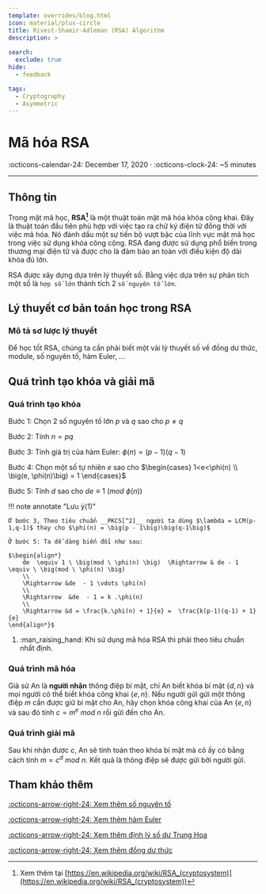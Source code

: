 ```yaml
---
template: overrides/blog.html
icon: material/plus-circle
title: Rivest-Shamir-Adleman (RSA) Algorithm
description: >
  
search:
  exclude: true
hide:
  - feedback

tags:
  - Cryptography 
  - Asymmetric
---
```


# __Mã hóa RSA__

<span>
:octicons-calendar-24: December 17, 2020 ·
:octicons-clock-24: ~5 minutes

</span>

---

## __Thông tin__

Trong mật mã học, __RSA[^1]__ là một thuật toán mật mã hóa khóa công khai. Đây là thuật toán đầu tiên phù hợp với việc tạo ra chữ ký điện tử đồng thời với việc mã hóa. Nó đánh dấu một sự tiến bộ vượt bậc của lĩnh vực mật mã học trong việc sử dụng khóa công cộng. RSA đang được sử dụng phổ biến trong thương mại điện tử và được cho là đảm bảo an toàn với điều kiện độ dài khóa đủ lớn.

RSA được xây dựng dựa trên lý thuyết số. Bằng việc dựa trên sự phân tích một số là `hợp số lớn` thành tích 2 `số nguyên tố lớn`.

## **Lý thuyết cơ bản toán học trong RSA**

### **Mô tả sơ lược lý thuyết**

Để học tốt RSA, chúng ta cần phải biết một vài lý thuyết số về đồng dư thức, module, số nguyên tố, hàm Euler, ...

## **Quá trình tạo khóa và giải mã**
### **Quá trình tạo khóa**

Bước 1: Chọn 2 số nguyên tố lớn $p$ và $q$ sao cho $p \ne q$

Bước 2: Tính $n=pq$

Bước 3: Tính giá trị của hàm Euler:  $\phi(n) = \big(p - 1\big)\big(q-1\big)$

Bước 4: Chọn một số tự nhiên $e$ sao cho  $\begin{cases}   1<e<\phi(n) \\   \big(e, \phi(n)\big) = 1 \end{cases}$

Bước 5: Tính $d$ sao cho $de \equiv 1 \ \big(mod \ \phi(n) \big)$ 


<div class="result" markdown>

!!! note annotate "Lưu ý(1)"

    Ở bước 3, Theo tiêu chuẩn __PKCS[^2]__ người ta dùng $\lambda = LCM(p-1,q-1)$ thay cho $\phi(n) = \big(p - 1\big)\big(q-1\big)$

    Ở bước 5: Ta dễ dàng biến đổi như sau:

    $\begin{align*} 
        de  \equiv 1 \ \big(mod \ \phi(n) \big)  \Rightarrow & de - 1 \equiv \ \big(mod \ \phi(n) \big) 
        \\
        \Rightarrow &de  - 1 \vdots \phi(n) 
        \\ 
        \Rightarrow  &de  - 1 = k .\phi(n) 
        \\
        \Rightarrow &d = \frac{k.\phi(n) + 1}{e} =  \frac{k(p-1)(q-1) + 1}{e}
    \end{align*}$

1.  :man_raising_hand: Khi sử dụng mã hóa RSA thì phải theo tiêu chuẩn nhất định.

</div>

  [admonitions]: admonitions.md
  [inline blocks]: admonitions.md#inline-blocks

###  **Quá trình mã hóa**

Giả sử An là __người nhận__ thông điệp bí mật, chỉ An biết khóa bí mật $\big\{d, n\big\}$ và mọi người có thể biết khóa công khai $\big\{e, n\big\}$. Nếu người gửi gửi một thông điệp $m$ cần được giữ bí mật cho An, hãy chọn khóa công khai của An $\big\{e, n\big\}$ và sau đó tính $c = m^e \ mod \ n$ rồi gửi  đến cho An.

### **Quá trình giải mã**

Sau khi nhận được $c$, An sẽ tính toán theo khóa bí mật mà cô ấy có bằng cách tính $m = c^d \ mod \ n$.
Kết quả là thông điệp sẽ được gửi bởi người gửi. 

## __Tham khảo thêm__

[:octicons-arrow-right-24: Xem thêm số nguyên tố][Số nguyên tố]

[:octicons-arrow-right-24: Xem thêm hàm Euler][Hàm Euler]

[:octicons-arrow-right-24: Xem thêm định lý số dư Trung Hoa][Định lý số dư Trung Hoa]

[:octicons-arrow-right-24: Xem thêm đồng dư thức][Đồng dư thức]

  [Số nguyên tố]: https://vi.wikipedia.org/wiki/S%E1%BB%91_nguy%C3%AAn_t%E1%BB%91
  [Hàm Euler]: https://vi.wikipedia.org/wiki/H%C3%A0m_phi_Euler
  [Định lý số dư Trung Hoa]: https://vi.wikipedia.org/wiki/%C4%90%E1%BB%8Bnh_l%C3%BD_s%E1%BB%91_d%C6%B0_Trung_Qu%E1%BB%91c
  [Đồng dư thức]: https://hieuhdh.github.io/deuteri/Math-Dong-du-thuc/

[^1]: Xem thêm tại [https://en.wikipedia.org/wiki/RSA_(cryptosystem)](https://en.wikipedia.org/wiki/RSA_(cryptosystem))
[^2]: Xem tiêu chuẩn tại [PKCS#1 v2.1](https://aita.gov.vn/tieu-chuan-rsa-crytography-standard-version-2.2-pkcs-1-v2.2)